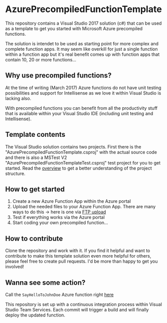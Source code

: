 # AzurePrecompiledFunctionTemplate
This repository contains a Visual Studio 2017 solution (c#) that can be used as a template to get you started with Microsoft Azure precompiled functions.

The solution is intendet to be used as starting point for more complex and complete function apps. It may seem like overkill for just a single function within a function app but it's real benefit comes up with function apps that contain 10, 20 or more functions...

## Why use precompiled functions?
At the time of writing (March 2017) Azure functions do not have unit testing possibilities and support for Intellisense as we love it within Visual Studio is lacking also. 

With precompiled functions you can benefit from all the productivity stuff that is available within your Visual Studio IDE (including unit testing and Intellisense).

## Template contents
The Visual Studio solution contains two projects. First there is the "AzurePrecompiledFunctionTemplate.csproj" with the actual source code and there is also a MSTest V2 "AzurePrecompiledFunctionTemplateTest.csproj" test project for you to get started. Read the [overview](https://github.com/logischdenker/AzurePrecompiledFunctionTemplate/blob/master/AzurePrecompiledFunctionTemplate/Overview.md) to get a better understanding of the project structure.

## How to get started
1. Create a new Azure Function App within the Azure portal
2. Upload the needed files to your Azure Function App. There are many ways to do this -> here is one via [FTP upload](https://github.com/logischdenker/AzurePrecompiledFunctionTemplate/blob/master/FtpDeployment.md)
3. Test if everything works via the Azure portal
4. Start coding your own precompiled function...

## How to contribute
Clone the repository and work with it. If you find it helpful and want to contribute to make this template solution even more helpful for others, please feel free to create pull requests. I'd be more than happy to get you involved!

## Wanna see some action?
Call the `SayHelloToJohnDoe` Azure function right [here](https://precompiled-function-template.azurewebsites.net/api/SayHelloToJohnDoe?code=5QaGLQ7stda7DggzUD7Xrmad6vDdD9/FiUfLia6k2rmicXcA2XXJbQ==)

This repository is set up with a continuous integration process within Visual Studio Team Services. Each commit will trigger a build and will finally deploy the updated function.
